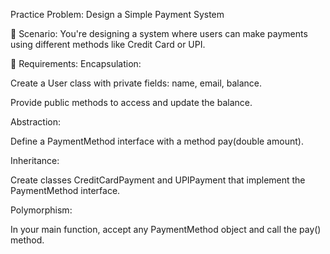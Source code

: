 Practice Problem: Design a Simple Payment System

🔹 Scenario:
You're designing a system where users can make payments using different methods like Credit Card or UPI.

🔧 Requirements:
Encapsulation:

Create a User class with private fields: name, email, balance.

Provide public methods to access and update the balance.

Abstraction:

Define a PaymentMethod interface with a method pay(double amount).

Inheritance:

Create classes CreditCardPayment and UPIPayment that implement the PaymentMethod interface.

Polymorphism:

In your main function, accept any PaymentMethod object and call the pay() method.
